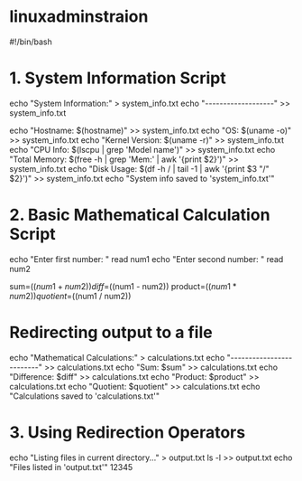 # linuxadminstraion
#!/bin/bash

# 1. System Information Script
echo "System Information:" > system_info.txt
echo "-------------------" >> system_info.txt

echo "Hostname: $(hostname)" >> system_info.txt
echo "OS: $(uname -o)" >> system_info.txt
echo "Kernel Version: $(uname -r)" >> system_info.txt
echo "CPU Info: $(lscpu | grep 'Model name')" >> system_info.txt
echo "Total Memory: $(free -h | grep 'Mem:' | awk '{print $2}')" >> system_info.txt
echo "Disk Usage: $(df -h / | tail -1 | awk '{print $3 "/" $2}')" >> system_info.txt
echo "System info saved to 'system_info.txt'"

# 2. Basic Mathematical Calculation Script
echo "Enter first number: "
read num1
echo "Enter second number: "
read num2

sum=$((num1 + num2))
diff=$((num1 - num2))
product=$((num1 * num2))
quotient=$((num1 / num2))

# Redirecting output to a file
echo "Mathematical Calculations:" > calculations.txt
echo "-------------------------" >> calculations.txt
echo "Sum: $sum" >> calculations.txt
echo "Difference: $diff" >> calculations.txt
echo "Product: $product" >> calculations.txt
echo "Quotient: $quotient" >> calculations.txt
echo "Calculations saved to 'calculations.txt'"

# 3. Using Redirection Operators
echo "Listing files in current directory..." > output.txt
ls -l >> output.txt
echo "Files listed in 'output.txt'" 12345
